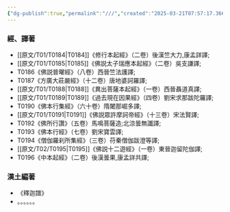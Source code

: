 ```yaml
---
{"dg-publish":true,"permalink":"///","created":"2025-03-21T07:57:17.366+08:00","updated":"2025-03-22T22:08:13.207+08:00"}
---
```


### 經、譯著
* [[原文/T01/T0184\|T0184]]《修行本起經》（二卷）後漢竺大力,康孟詳譯;
* [[原文/T01/T0185\|T0185]]《佛説太子瑞應本起經》（二卷）吳支謙譯;
* T0186《佛説普曜經》（八卷）西晉竺法護譯;
* T0187《方廣大莊嚴經》（十二卷）唐地婆訶羅譯;
* [[原文/T01/T0188\|T0188]]《異出菩薩本起經》（一卷）西晉聶道真譯;
* [[原文/T01/T0189\|T0189]]《過去現在因果經》（四卷）劉宋求那跋陀羅譯;
* T0190《佛本行集經》（六十卷）隋闍那崛多譯;
* [[原文/T01/T0191\|T0191]]《佛説眾許摩訶帝經》（十三卷）宋法賢譯;
* T0192《佛所行讚》（五卷）馬鳴菩薩造;北涼曇無讖譯;
* T0193《佛本行經》（七卷）劉宋寶雲譯;
* T0194《僧伽羅刹所集經》（三卷）苻秦僧伽跋澄等譯;
* [[原文/T02/T0195\|T0195]]《佛説十二遊經》（一卷）東晉迦留陀伽譯;
* T0196《中本起經》（二卷）後漢曇果,康孟詳共譯;
### 漢土編著
* 《釋迦譜》
* 。。。。。。